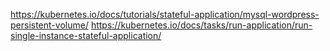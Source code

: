 

https://kubernetes.io/docs/tutorials/stateful-application/mysql-wordpress-persistent-volume/
https://kubernetes.io/docs/tasks/run-application/run-single-instance-stateful-application/